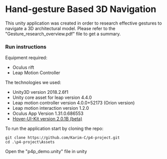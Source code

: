 # Hand-gesture Based 3D Navigation

This unity application was created in order to research effective gestures to navigate a 3D architectural model. Please refer to the "Gesture_research_overview.pdf" file to get a summary.

### Run instructions

Equipment required:
- Oculus rift
- Leap Motion Controller

The technologies we used:
- Unity3D version 2018.2.6f1
- Unity core asset for leap version 4.4.0
- Leap motion controller version 4.0.0+52173 (Orion version)
- Leap motion  interaction version 1.2.0
- Oculus App Version 1.31.0.686553
- [Hover-UI-Kit version 2.0.1B (beta)](https://github.com/aestheticinteractive/Hover-UI-Kit)

To run the application start by cloning the repo:

```shell
git clone https://github.com/Karim-C/p4-project.git
cd .\p4-project\Assets
```
Open the "p4p_demo.unity" file in unity
 
